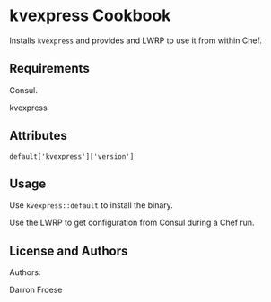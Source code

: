 kvexpress Cookbook
=============
Installs `kvexpress` and provides and LWRP to use it from within Chef.

Requirements
------------
Consul.

kvexpress

Attributes
----------
`default['kvexpress']['version']`

Usage
-----
Use `kvexpress::default` to install the binary.

Use the LWRP to get configuration from Consul during a Chef run.

License and Authors
-------------------
Authors:

Darron Froese

